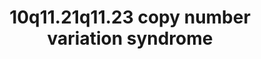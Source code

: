 ---
annotations:
- id: PW:0000013
  parent: disease pathway
  type: Pathway Ontology
  value: disease pathway
authors:
- Julivana
- Fehrhart
- Egonw
- AlexanderPico
communities:
- RareDiseases
description: 10q11.21q11.23 copy number variation (CNV) syndrome is a rare genetic
  disorder caused by a deletion or duplication of genetic material on chromosome 10.
last-edited: 2023-04-25
organisms:
- Homo sapiens
redirect_from:
- /index.php/Pathway:WP5352
- /instance/WP5352
- /instance/WP5352_r126383
revision: r126383
schema-jsonld:
- '@context': https://schema.org/
  '@id': https://wikipathways.github.io/pathways/WP5352.html
  '@type': Dataset
  creator:
    '@type': Organization
    name: WikiPathways
  description: 10q11.21q11.23 copy number variation (CNV) syndrome is a rare genetic
    disorder caused by a deletion or duplication of genetic material on chromosome
    10.
  keywords:
  - (R)-N6-(S8-succinyldihydrolipoyl)-L-lysine residue
  - (R)-N6-lipoyl-L-lysine residue
  - 2-oxoglutarate
  - 3-Oxoacyl-CoA
  - A1CF
  - ABL1
  - ACAA2
  - ADP
  - ADP-D-ribose
  - AGAP6
  - ALPL
  - APEX2
  - APOBEC1
  - ASAH2
  - ASAH2B
  - ATP
  - Acetyl CoA
  - Acyl-CoA
  - BGLAP(osteocalcin)
  - BMP2
  - BMPR1A
  - BMPR1B
  - C10orf53
  - CALR
  - CAPZA1
  - CAPZA2
  - CCDC167
  - CCDC53
  - CEP164
  - CHAT
  - CHRNA5
  - CNTRL
  - CO2
  - CREB1
  - CYP2E1
  - CoA
  - D-ribose 5-phosphate
  - DDX17
  - DDX5
  - DDX58 (RIG-I)
  - DLD
  - DLST
  - DLX5
  - DNM1L
  - DRGX
  - ERCC5
  - ERCC6
  - FAM124A
  - FBF1
  - FKBP15
  - FUS
  - GDF5
  - GDI1
  - GDP
  - GTP
  - H+
  - H2O
  - HBS1L
  - ITPR1
  - JUN
  - KIAA0196
  - KIAA1033
  - L-seryl-[protein]
  - LRRK2
  - MAGED1
  - MCM2
  - MCM3
  - MCM4
  - MCM5
  - MCM6
  - MCM7
  - MFF
  - MRVI1
  - MSX2
  - MUSK
  - MYH1
  - MYH3
  - MYH4
  - MYH7
  - N-acylsphing-4-enine
  - NEO1
  - NKX3-1
  - NOG
  - NUDT5
  - O-phospho-L-seryl-[protein]
  - OFD1
  - OGDHL
  - PARD3
  - PARG
  - PARP1
  - PARP2
  - PARP3
  - PARP4
  - PCNA
  - PDE5A
  - PRKD2
  - PRKG1
  - PSMG2
  - PSMG3
  - Phosphate
  - RAB11A
  - RAB3A
  - RAB4A
  - RAB5A
  - RAB8A
  - RAP1A
  - RAP1B
  - RAP2A
  - RAP2B
  - RGMB
  - SEC14L1
  - SGMS1
  - SGMS1-AS1
  - SLC16A11
  - SLC18A3
  - SMAD1
  - SMAD5
  - SSB
  - SUPT16H
  - SYNCRIP
  - TIMM23B
  - VIRMA
  - VPS26A
  - VPS35
  - WASH1
  - WASHC2A
  - XRCC5
  - XRCC6
  - ZNF646
  - '[(1''''â†’2'')-ADP-Î±-D-ribose](n)'
  - '[(1''''â†’2'')-ADP-Î±-D-ribose](nâˆ’1)'
  - acetylcholine
  - ceramide (CER)
  - ceramide phosphocholine (sphingomyelin, SM)
  - choline
  - diacylglycerol (DAG)
  - diphosphate
  - fatty acid
  - phosphate
  - phosphatidylcholine (PC)
  - pyruvate
  - sphing-4-enine
  license: CC0
  name: 10q11.21q11.23 copy number variation syndrome
seo: CreativeWork
title: 10q11.21q11.23 copy number variation syndrome
wpid: WP5352
---